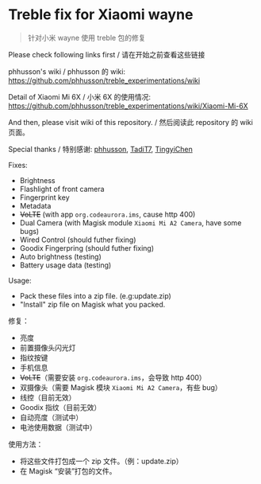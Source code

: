 ﻿# Treble fix for Xiaomi wayne
> 针对小米 wayne 使用 treble 包的修复

Please check following links first / 请在开始之前查看这些链接

phhusson's wiki / phhusson 的 wiki: https://github.com/phhusson/treble_experimentations/wiki

Detail of Xiaomi Mi 6X / 小米 6X 的使用情况: https://github.com/phhusson/treble_experimentations/wiki/Xiaomi-Mi-6X

And then, please visit wiki of this repository. / 然后阅读此 repository 的 wiki 页面。

Special thanks / 特别感谢: [phhusson](https://github.com/phhusson), [TadiT7](https://github.com/tadit7), [TingyiChen](https://github.com/tingyichen)

Fixes:
* Brightness
* Flashlight of front camera
* Fingerprint key
* Metadata
* ~~VoLTE~~ (with app `org.codeaurora.ims`, cause http 400)
* Dual Camera (with Magisk module `Xiaomi Mi A2 Camera`, have some bugs)
* Wired Control (should futher fixing)
* Goodix Fingerpring (should futher fixing)
* Auto brightness (testing)
* Battery usage data (testing)

Usage:
* Pack these files into a zip file. (e.g:update.zip)
* "Install" zip file on Magisk what you packed.

修复：
* 亮度
* 前置摄像头闪光灯
* 指纹按键
* 手机信息
* ~~VoLTE~~（需要安装 `org.codeaurora.ims`，会导致 http 400）
* 双摄像头（需要 Magisk 模块 `Xiaomi Mi A2 Camera`，有些 bug）
* 线控（目前无效）
* Goodix 指纹（目前无效）
* 自动亮度（测试中）
* 电池使用数据（测试中）

使用方法：
* 将这些文件打包成一个 zip 文件。（例：update.zip）
* 在 Magisk “安装”打包的文件。